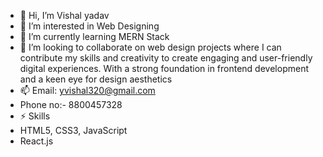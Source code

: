 - 👋 Hi, I’m Vishal yadav
- 👀 I’m interested in Web Designing
- 🌱 I’m currently learning MERN Stack
- 💞️ I’m looking to collaborate on web design projects where I can contribute my skills and creativity to create engaging and user-friendly digital experiences. With a strong foundation in frontend development and a keen eye for design aesthetics
- 📫 Email: yvishal320@gmail.com
- Phone no:- 8800457328
- ⚡ Skills
- HTML5, CSS3, JavaScript
- React.js

<!---
yvishal320/yvishal320 is a ✨ special ✨ repository because its `README.md` (this file) appears on your GitHub profile.
You can click the Preview link to take a look at your changes.
--->
